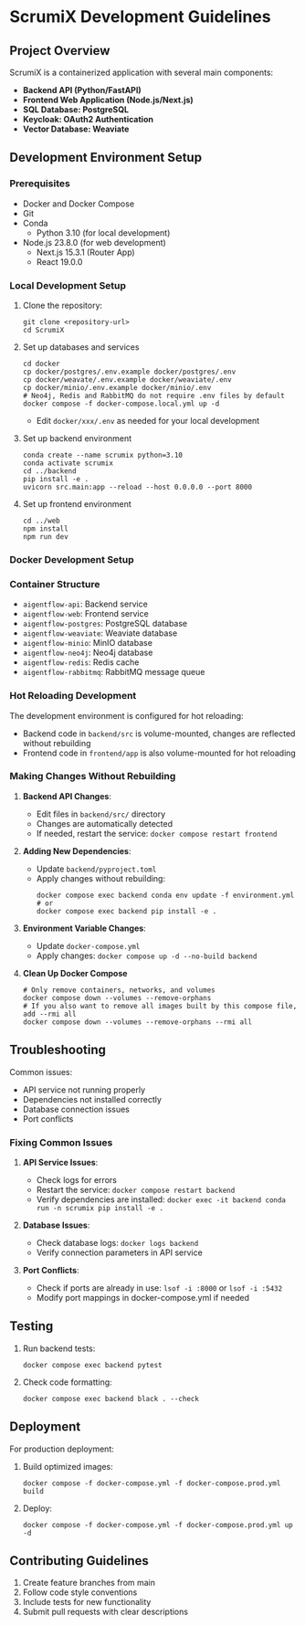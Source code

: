 # ScrumiX Development Guidelines

## Project Overview

ScrumiX is a containerized application with several main components:
- **Backend API (Python/FastAPI)**
- **Frontend Web Application (Node.js/Next.js)**
- **SQL Database: PostgreSQL**
- **Keycloak: OAuth2 Authentication**
- **Vector Database: Weaviate**
<!-- - **Object Storage: MinIO**
- **Graph Database: Neo4j**
- **Cache: Redis**
- **Message Queue: RabbitMQ** -->

## Development Environment Setup

### Prerequisites
- Docker and Docker Compose
- Git
- Conda
   - Python 3.10 (for local development)
- Node.js 23.8.0 (for web development)
   - Next.js 15.3.1 (Router App)
   - React 19.0.0

### Local Development Setup
1. Clone the repository:
   ```
   git clone <repository-url>
   cd ScrumiX
   ```

2. Set up databases and services
   ```
   cd docker
   cp docker/postgres/.env.example docker/postgres/.env
   cp docker/weavate/.env.example docker/weaviate/.env
   cp docker/minio/.env.example docker/minio/.env
   # Neo4j, Redis and RabbitMQ do not require .env files by default
   docker compose -f docker-compose.local.yml up -d
   ```
   - Edit `docker/xxx/.env` as needed for your local development

3. Set up backend environment
   ```
   conda create --name scrumix python=3.10
   conda activate scrumix
   cd ../backend
   pip install -e .
   uvicorn src.main:app --reload --host 0.0.0.0 --port 8000
   ```

4. Set up frontend environment
   ```
   cd ../web
   npm install
   npm run dev
   ```

### Docker Development Setup

### Container Structure
- `aigentflow-api`: Backend service
- `aigentflow-web`: Frontend service
- `aigentflow-postgres`: PostgreSQL database
- `aigentflow-weaviate`: Weaviate database
- `aigentflow-minio`: MinIO database
- `aigentflow-neo4j`: Neo4j database
- `aigentflow-redis`: Redis cache
- `aigentflow-rabbitmq`: RabbitMQ message queue

### Hot Reloading Development
The development environment is configured for hot reloading:
- Backend code in `backend/src` is volume-mounted, changes are reflected without rebuilding
- Frontend code in `frontend/app` is also volume-mounted for hot reloading

### Making Changes Without Rebuilding
1. **Backend API Changes**:
   - Edit files in `backend/src/` directory
   - Changes are automatically detected
   - If needed, restart the service: `docker compose restart frontend`

2. **Adding New Dependencies**:
   - Update `backend/pyproject.toml`
   - Apply changes without rebuilding:
     ```
     docker compose exec backend conda env update -f environment.yml
     # or
     docker compose exec backend pip install -e .
     ```

3. **Environment Variable Changes**:
   - Update `docker-compose.yml` 
   - Apply changes: `docker compose up -d --no-build backend`

4. **Clean Up Docker Compose**
   ```
   # Only remove containers, networks, and volumes
   docker compose down --volumes --remove-orphans
   # If you also want to remove all images built by this compose file, add --rmi all
   docker compose down --volumes --remove-orphans --rmi all
   ```

## Troubleshooting

Common issues:
   - API service not running properly
   - Dependencies not installed correctly
   - Database connection issues
   - Port conflicts

### Fixing Common Issues
1. **API Service Issues**:
   - Check logs for errors
   - Restart the service: `docker compose restart backend`
   - Verify dependencies are installed: `docker exec -it backend conda run -n scrumix pip install -e .`

2. **Database Issues**:
   - Check database logs: `docker logs backend`
   - Verify connection parameters in API service

3. **Port Conflicts**:
   - Check if ports are already in use: `lsof -i :8000` or `lsof -i :5432`
   - Modify port mappings in docker-compose.yml if needed

## Testing

1. Run backend tests:
   ```
   docker compose exec backend pytest
   ```

2. Check code formatting:
   ```
   docker compose exec backend black . --check
   ```

## Deployment

For production deployment:

1. Build optimized images:
   ```
   docker compose -f docker-compose.yml -f docker-compose.prod.yml build
   ```

2. Deploy:
   ```
   docker compose -f docker-compose.yml -f docker-compose.prod.yml up -d
   ```

## Contributing Guidelines

1. Create feature branches from main
2. Follow code style conventions
3. Include tests for new functionality
4. Submit pull requests with clear descriptions 
